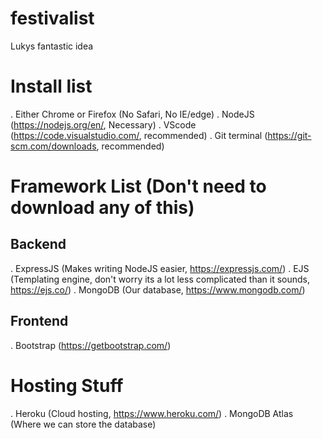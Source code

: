 # festivalist
Lukys fantastic idea

# Install list
. Either Chrome or Firefox (No Safari, No IE/edge)
. NodeJS (https://nodejs.org/en/, Necessary)
. VScode (https://code.visualstudio.com/, recommended)
. Git terminal (https://git-scm.com/downloads, recommended)

# Framework List (Don't need to download any of this)
## Backend
. ExpressJS (Makes writing NodeJS easier, https://expressjs.com/)
. EJS (Templating engine, don't worry its a lot less complicated than it sounds, https://ejs.co/)
. MongoDB (Our database, https://www.mongodb.com/)

## Frontend
. Bootstrap (https://getbootstrap.com/)

# Hosting Stuff
. Heroku (Cloud hosting, https://www.heroku.com/)
. MongoDB Atlas (Where we can store the database)

